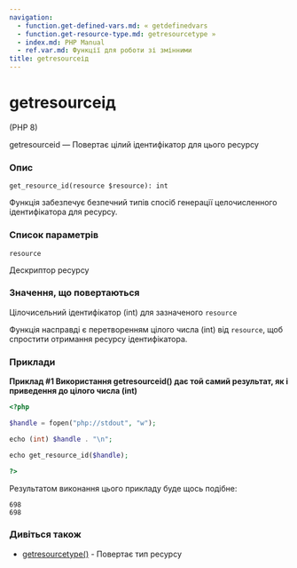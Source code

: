 ```yaml
---
navigation:
  - function.get-defined-vars.md: « getdefinedvars
  - function.get-resource-type.md: getresourcetype »
  - index.md: PHP Manual
  - ref.var.md: Функції для роботи зі змінними
title: getresourceід
---
```

# getresourceід

(PHP 8)

getresourceid — Повертає цілий ідентифікатор для цього ресурсу

### Опис

```methodsynopsis
get_resource_id(resource $resource): int
```

Функція забезпечує безпечний типів спосіб генерації целочисленного ідентифікатора для ресурсу.

### Список параметрів

`resource`

Дескриптор ресурсу

### Значення, що повертаються

Цілочисельний ідентифікатор (int) для зазначеного `resource`

Функція насправді є перетворенням цілого числа (int) від `resource`, щоб спростити отримання ресурсу ідентифікатора.

### Приклади

**Приклад #1 Використання **getresourceid()** дає той самий результат, як і приведення до цілого числа (int)**

```php
<?php

$handle = fopen("php://stdout", "w");

echo (int) $handle . "\n";

echo get_resource_id($handle);

?>
```

Результатом виконання цього прикладу буде щось подібне:

```
698
698
```

### Дивіться також

-   [getresourcetype()](function.get-resource-type.md) - Повертає тип ресурсу
